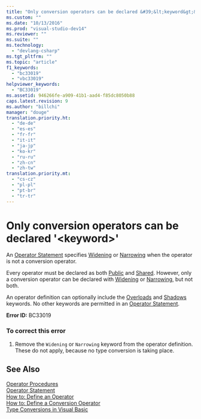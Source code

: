 ```yaml
---
title: "Only conversion operators can be declared &#39;&lt;keyword&gt;&#39;"
ms.custom: ""
ms.date: "10/13/2016"
ms.prod: "visual-studio-dev14"
ms.reviewer: ""
ms.suite: ""
ms.technology: 
  - "devlang-csharp"
ms.tgt_pltfrm: ""
ms.topic: "article"
f1_keywords: 
  - "bc33019"
  - "vbc33019"
helpviewer_keywords: 
  - "BC33019"
ms.assetid: 946266fe-a909-41b1-aad4-f85dc8050b88
caps.latest.revision: 9
ms.author: "billchi"
manager: "douge"
translation.priority.ht: 
  - "de-de"
  - "es-es"
  - "fr-fr"
  - "it-it"
  - "ja-jp"
  - "ko-kr"
  - "ru-ru"
  - "zh-cn"
  - "zh-tw"
translation.priority.mt: 
  - "cs-cz"
  - "pl-pl"
  - "pt-br"
  - "tr-tr"
---
```

# Only conversion operators can be declared &#39;&lt;keyword&gt;&#39;
An [Operator Statement](../Topic/Operator%20Statement.md) specifies [Widening](../Topic/Widening%20\(Visual%20Basic\).md) or [Narrowing](../Topic/Narrowing%20\(Visual%20Basic\).md) when the operator is not a conversion operator.  
  
 Every operator must be declared as both [Public](../Topic/Public%20\(Visual%20Basic\).md) and [Shared](../Topic/Shared%20\(Visual%20Basic\).md). However, only a conversion operator can be declared with [Widening](../Topic/Widening%20\(Visual%20Basic\).md) or [Narrowing](../Topic/Narrowing%20\(Visual%20Basic\).md), but not both.  
  
 An operator definition can optionally include the [Overloads](../Topic/Overloads%20\(Visual%20Basic\).md) and [Shadows](../Topic/Shadows%20\(Visual%20Basic\).md) keywords. No other keywords are permitted in an [Operator Statement](../Topic/Operator%20Statement.md).  
  
 **Error ID:** BC33019  
  
### To correct this error  
  
1.  Remove the `Widening` or `Narrowing` keyword from the operator definition. These do not apply, because no type conversion is taking place.  
  
## See Also  
 [Operator Procedures](../Topic/Operator%20Procedures%20\(Visual%20Basic\).md)   
 [Operator Statement](../Topic/Operator%20Statement.md)   
 [How to: Define an Operator](../Topic/How%20to:%20Define%20an%20Operator%20\(Visual%20Basic\).md)   
 [How to: Define a Conversion Operator](../Topic/How%20to:%20Define%20a%20Conversion%20Operator%20\(Visual%20Basic\).md)   
 [Type Conversions in Visual Basic](../Topic/Type%20Conversions%20in%20Visual%20Basic.md)
